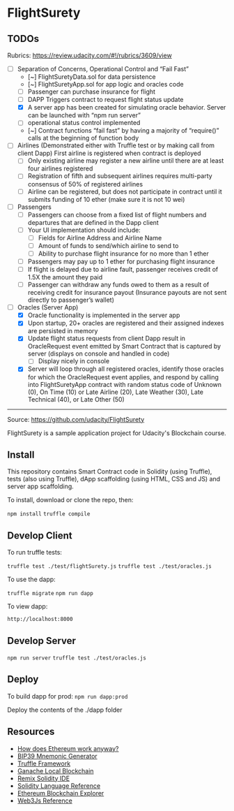 # FlightSurety

## TODOs

Rubrics: https://review.udacity.com/#!/rubrics/3609/view

- [ ] Separation of Concerns, Operational Control and “Fail Fast”
  - [~] FlightSuretyData.sol for data persistence
  - [~] FlightSuretyApp.sol for app logic and oracles code
  - [ ] Passenger can purchase insurance for flight
  - [ ] DAPP Triggers contract to request flight status update
  - [x] A server app has been created for simulating oracle behavior. Server can be launched with “npm run server”
  - [ ] operational status control implemented
  - [~] Contract functions “fail fast” by having a majority of “require()” calls at the beginning of function body
- [ ] Airlines (Demonstrated either with Truffle test or by making call from client Dapp)
      First airline is registered when contract is deployed
  - [ ] Only existing airline may register a new airline until there are at least four airlines registered
  - [ ] Registration of fifth and subsequent airlines requires multi-party consensus of 50% of registered airlines
  - [ ] Airline can be registered, but does not participate in contract until it submits funding of 10 ether (make sure it is not 10 wei)
- [ ] Passengers
  - [ ] Passengers can choose from a fixed list of flight numbers and departures that are defined in the Dapp client
  - [ ] Your UI implementation should include:
    - [ ] Fields for Airline Address and Airline Name
    - [ ] Amount of funds to send/which airline to send to
    - [ ] Ability to purchase flight insurance for no more than 1 ether
  - [ ] Passengers may pay up to 1 ether for purchasing flight insurance
  - [ ] If flight is delayed due to airline fault, passenger receives credit of 1.5X the amount they paid
  - [ ] Passenger can withdraw any funds owed to them as a result of receiving credit for insurance payout (Insurance payouts are not sent directly to passenger’s wallet)
- [ ] Oracles (Server App)
  - [x] Oracle functionality is implemented in the server app
  - [x] Upon startup, 20+ oracles are registered and their assigned indexes are persisted in memory
  - [x] Update flight status requests from client Dapp result in OracleRequest event emitted by Smart Contract that is captured by server (displays on console and handled in code)
    - [ ] Display nicely in console
  - [x] Server will loop through all registered oracles, identify those oracles for which the OracleRequest event applies, and respond by calling into FlightSuretyApp contract with random status code of Unknown (0), On Time (10) or Late Airline (20), Late Weather (30), Late Technical (40), or Late Other (50)

---

Source: https://github.com/udacity/FlightSurety

FlightSurety is a sample application project for Udacity's Blockchain course.

## Install

This repository contains Smart Contract code in Solidity (using Truffle), tests (also using Truffle), dApp scaffolding (using HTML, CSS and JS) and server app scaffolding.

To install, download or clone the repo, then:

`npm install`
`truffle compile`

## Develop Client

To run truffle tests:

`truffle test ./test/flightSurety.js`
`truffle test ./test/oracles.js`

To use the dapp:

`truffle migrate`
`npm run dapp`

To view dapp:

`http://localhost:8000`

## Develop Server

`npm run server`
`truffle test ./test/oracles.js`

## Deploy

To build dapp for prod:
`npm run dapp:prod`

Deploy the contents of the ./dapp folder

## Resources

- [How does Ethereum work anyway?](https://medium.com/@preethikasireddy/how-does-ethereum-work-anyway-22d1df506369)
- [BIP39 Mnemonic Generator](https://iancoleman.io/bip39/)
- [Truffle Framework](http://truffleframework.com/)
- [Ganache Local Blockchain](http://truffleframework.com/ganache/)
- [Remix Solidity IDE](https://remix.ethereum.org/)
- [Solidity Language Reference](http://solidity.readthedocs.io/en/v0.4.24/)
- [Ethereum Blockchain Explorer](https://etherscan.io/)
- [Web3Js Reference](https://github.com/ethereum/wiki/wiki/JavaScript-API)
